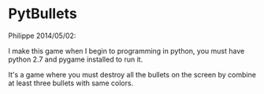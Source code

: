 PytBullets
==========


Philippe 2014/05/02:

I make this game when I begin to programming in python, you must have python 2.7 and pygame installed to run it.

It's a game where you must destroy all the bullets on the screen by combine at least three bullets with same colors.
